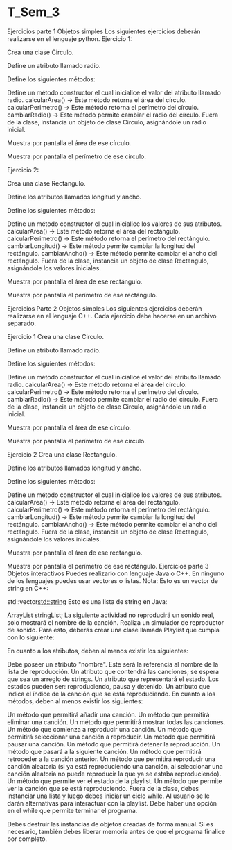 # T_Sem_3

Ejercicios parte 1
Objetos simples
Los siguientes ejercicios deberán realizarse en el lenguaje python.
Ejercicio 1:

Crea una clase Circulo.

Define un atributo llamado radio.

Define los siguientes métodos:

Define un método constructor el cual inicialice el valor del atributo llamado radio.
calcularArea() -> Este método retorna el área del círculo.
calcularPerimetro() -> Este método retorna el perímetro del círculo.
cambiarRadio() -> Este método permite cambiar el radio del círculo.
Fuera de la clase, instancia un objeto de clase Circulo, asignándole un radio inicial.

Muestra por pantalla el área de ese círculo.

Muestra por pantalla el perímetro de ese círculo.

Ejercicio 2:

Crea una clase Rectangulo.

Define los atributos llamados longitud y ancho.

Define los siguientes métodos:

Define un método constructor el cual inicialice los valores de sus atributos.
calcularArea() -> Este método retorna el área del rectángulo.
calcularPerimetro() -> Este método retorna el perímetro del rectángulo.
cambiarLongitud() -> Este método permite cambiar la longitud del rectángulo.
cambiarAncho() -> Este método permite cambiar el ancho del rectángulo.
Fuera de la clase, instancia un objeto de clase Rectangulo, asignándole los valores iniciales.

Muestra por pantalla el área de ese rectángulo.

Muestra por pantalla el perímetro de ese rectángulo.

Ejercicios Parte 2
Objetos simples
Los siguientes ejercicios deberán realizarse en el lenguaje C++. Cada ejercicio debe hacerse en un archivo separado.

Ejercicio 1
Crea una clase Circulo.

Define un atributo llamado radio.

Define los siguientes métodos:

Define un método constructor el cual inicialice el valor del atributo llamado radio.
calcularArea() -> Este método retorna el área del círculo.
calcularPerimetro() -> Este método retorna el perímetro del círculo.
cambiarRadio() -> Este método permite cambiar el radio del círculo.
Fuera de la clase, instancia un objeto de clase Circulo, asignándole un radio inicial.

Muestra por pantalla el área de ese círculo.

Muestra por pantalla el perímetro de ese círculo.

Ejercicio 2
Crea una clase Rectangulo.

Define los atributos llamados longitud y ancho.

Define los siguientes métodos:

Define un método constructor el cual inicialice los valores de sus atributos.
calcularArea() -> Este método retorna el área del rectángulo.
calcularPerimetro() -> Este método retorna el perímetro del rectángulo.
cambiarLongitud() -> Este método permite cambiar la longitud del rectángulo.
cambiarAncho() -> Este método permite cambiar el ancho del rectángulo.
Fuera de la clase, instancia un objeto de clase Rectangulo, asignándole los valores iniciales.

Muestra por pantalla el área de ese rectángulo.

Muestra por pantalla el perímetro de ese rectángulo.
Ejercicios parte 3
Objetos interactivos
Puedes realizarlo con lenguaje Java o C++. En ninguno de los lenguajes puedes usar vectores o listas.
Nota: Esto es un vector de string en C++:

std::vector<std::string>
Esto es una lista de string en Java:

ArrayList<String> stringList;
La siguiente actividad no reproducirá un sonido real, solo mostrará el nombre de la canción.
Realiza un simulador de reproductor de sonido. Para esto, deberás crear una clase llamada Playlist que cumpla con lo siguiente:

En cuanto a los atributos, deben al menos existir los siguientes:

Debe poseer un atributo "nombre". Este será la referencia al nombre de la lista de reproducción.
Un atributo que contendrá las canciones; se espera que sea un arreglo de strings.
Un atributo que representará el estado. Los estados pueden ser: reproduciendo, pausa y detenido.
Un atributo que indica el índice de la canción que se está reproduciendo.
En cuanto a los métodos, deben al menos existir los siguientes:

Un método que permitirá añadir una canción.
Un método que permitirá eliminar una canción.
Un método que permitirá mostrar todas las canciones.
Un método que comienza a reproducir una canción.
Un método que permitirá seleccionar una canción a reproducir.
Un método que permitirá pausar una canción.
Un método que permitirá detener la reproducción.
Un método que pasará a la siguiente canción.
Un método que permitirá retroceder a la canción anterior.
Un método que permitirá reproducir una canción aleatoria (si ya está reproduciendo una canción, al seleccionar una canción aleatoria no puede reproducir la que ya se estaba reproduciendo).
Un método que permite ver el estado de la playlist.
Un método que permite ver la canción que se está reproduciendo.
Fuera de la clase, debes instanciar una lista y luego debes iniciar un ciclo while. Al usuario se le darán alternativas para interactuar con la playlist. Debe haber una opción en el while que permite terminar el programa.

Debes destruir las instancias de objetos creadas de forma manual. Si es necesario, también debes liberar memoria antes de que el programa finalice por completo.

